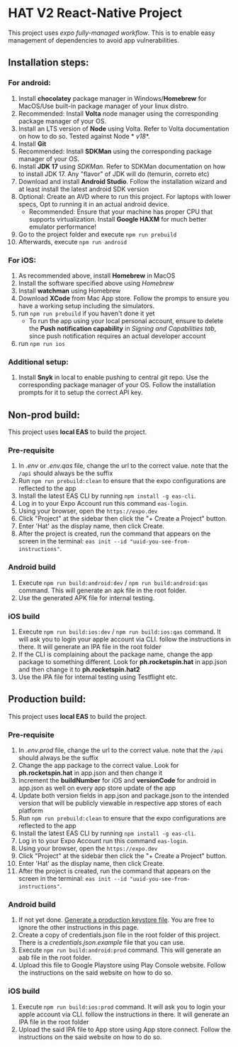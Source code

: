 # HAT V2 React-Native Project

This project uses *expo fully-managed workflow*. This is to enable easy management of dependencies to avoid app
vulnerabilities.

## Installation steps:

### For android:

1. Install **chocolatey** package manager in Windows/**Homebrew** for MacOS/Use built-in package manager of your linux
   distro.
2. Recommended: Install **Volta** node manager using the corresponding package manager of your OS.
3. Install an LTS version of **Node** using Volta. Refer to Volta documentation on how to do so. Tested against Node *
   *v18**.
4. Install **Git**
5. Recommended: Install **SDKMan** using the corresponding package manager of your OS.
6. Install **JDK 17** using *SDKMan*. Refer to SDKMan documentation on how to install JDK 17. Any "flavor" of JDK will
   do (temurin, correto etc)
7. Download and install **Android Studio**. Follow the installation wizard and at least install the latest android SDK
   version
8. Optional: Create an AVD where to run this project. For laptops with lower specs, Opt to running it in an actual
   android device.
   * Recommended: Ensure that your machine has proper CPU that supports virtualization. Install **Google HAXM** for
     much better emulator performance!
9. Go to the project folder and execute `npm run prebuild`
10. Afterwards, execute `npm run android`

### For iOS:

1. As recommended above, install **Homebrew** in MacOS
2. Install the software specified above using _Homebrew_
3. Install **watchman** using Homebrew
4. Download **XCode** from Mac App store. Follow the promps to ensure you have a working setup including the simulators.
5. run `npm run prebuild` if you haven't done it yet
   * To run the app using your local personal account, ensure to delete the **Push notification capability** in
     *Signing and Capabilities tab*, since push notification requires an actual developer account
6. run `npm run ios`

### Additional setup:

1. Install **Snyk** in local to enable pushing to central git repo. Use the corresponding package manager of your OS.
   Follow the installation prompts for it to setup the correct API key.

## Non-prod build:

This project uses **local EAS** to build the project.

### Pre-requisite

1. In _.env_ or _.env.qas_ file, change the url to the correct value. note that the `/api` should always be the suffix
2. Run `npm run prebuild:clean` to ensure that the expo configurations are reflected to the app
3. Install the latest EAS CLI by running `npm install -g eas-cli`.
4. Log in to your Expo Account run this command `eas-login`.
5. Using your browser, open the `https://expo.dev`
6. Click "Project" at the sidebar then click the "+ Create a Project" button.
7. Enter 'Hat' as the display name, then click Create.
8. After the project is created, run the command that appears on the screen in the terminal: `eas init --id "uuid-you-see-from-instructions"`.

### Android build

1. Execute `npm run build:android:dev` / `npm run build:android:qas` command. This will generate an apk file in the root folder.
2. Use the generated APK file for internal testing.

### iOS build

1. Execute `npm run build:ios:dev` / `npm run build:ios:qas` command. It will ask you to login your apple account via CLI. follow the instructions in there. It will generate an IPA file in the root folder
2. If the CLI is complaining about the package name, change the app package to something different. Look for **ph.rocketspin.hat** in app.json and then change it to **ph.rocketspin.hat2**
3. Use the IPA file for internal testing using Testflight etc.

## Production build:

This project uses **local EAS** to build the project.

### Pre-requisite

1. In _.env.prod_ file, change the url to the correct value. note that the `/api` should always be the suffix
2. Change the app package to the correct value. Look for **ph.rocketspin.hat** in app.json and then change it
3. Increment the **buildNumber** for iOS and **versionCode** for android in app.json as well on every app store update
   of the app
4. Update both version fields in app.json and package.json to the intended version that will be publicly viewable in
   respective app stores of each platform
5. Run `npm run prebuild:clean` to ensure that the expo configurations are reflected to the app
6. Install the latest EAS CLI by running `npm install -g eas-cli`.
7. Log in to your Expo Account run this command `eas-login`.
8. Using your browser, open the `https://expo.dev`
9. Click "Project" at the sidebar then click the "+ Create a Project" button.
10. Enter 'Hat' as the display name, then click Create.
11. After the project is created, run the command that appears on the screen in the terminal: `eas init --id "uuid-you-see-from-instructions"`.

### Android build

1. If not yet done. [Generate a production keystore file](https://reactnative.dev/docs/signed-apk-android#generating-an-upload-key). You are free to ignore the other instructions in this page.
2. Create a copy of credentials.json file in the root folder of this project. There is a _credentials.json.example_ file
   that you can use.
3. Execute `npm run build:android:prod` command. This will generate an aab file in the root folder.
4. Upload this file to Google Playstore using Play Console website. Follow the instructions on the said website on how
   to do so.

### iOS build

1. Execute `npm run build:ios:prod` command. It will ask you to login your apple account via CLI. follow the
   instructions in there. It will generate an IPA file in the root folder
2. Upload the said IPA file to App store using App store connect. Follow the instructions on the said website on how to
   do so.

